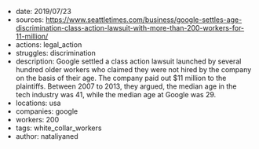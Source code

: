 - date: 2019/07/23
- sources: https://www.seattletimes.com/business/google-settles-age-discrimination-class-action-lawsuit-with-more-than-200-workers-for-11-million/
- actions: legal_action
- struggles: discrimination
- description: Google settled a class action lawsuit launched by several hundred older workers who claimed they were not hired by the company on the basis of their age. The company paid out $11 million to the plaintiffs. Between 2007 to 2013, they argued, the median age in the tech industry was 41, while the median age at Google was 29.
- locations: usa
- companies: google
- workers: 200
- tags: white_collar_workers
- author: nataliyaned
